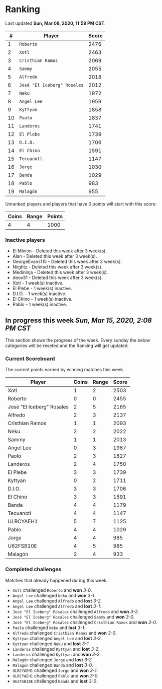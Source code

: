 # Ranking

Last updated **Sun, Mar 08, 2020, 11:59 PM CST**.

|#|Player|Score|
|-|------|-----|
|1|`Roberto`|2476|
|2|`Xotl`|2463|
|3|`Cristhian Ramos`|2069|
|4|`Sammy`|2055|
|5|`Alfredo`|2018|
|6|`José "El Iceberg" Rosales`|2012|
|7|`Neku`|1972|
|8|`Angel Lee`|1959|
|9|`Kyttyan`|1858|
|10|`Paolo`|1837|
|11|`Landeros`|1741|
|12|`El Plebe`|1739|
|13|`D.I.O.`|1706|
|14|`El Chino`|1591|
|15|`Tecuanotl`|1147|
|16|`Jorge`|1030|
|17|`Banda`|1029|
|18|`Pablo`|983|
|19|`Malagón`|955|

Unranked players and players that have 0 points will start with this score:

|Coins|Range|Points|
|-----|-----|------|
|4|4|1000|

### Inactive players
* El Minion - Deleted this week after 3 week(s).
* Alan - Deleted this week after 3 week(s).
* GeorgeEvans115 - Deleted this week after 3 week(s).
* Niightz - Deleted this week after 3 week(s).
* Medininja - Deleted this week after 3 week(s).
* deov31 - Deleted this week after 3 week(s).
* Xotl - 1 week(s) inactive.
* El Plebe - 1 week(s) inactive.
* D.I.O. - 1 week(s) inactive.
* El Chino - 1 week(s) inactive.
* Pablo - 1 week(s) inactive.

## In progress this week *Sun, Mar 15, 2020, 2:08 PM CST*
This section shows the progress of the week. Every sunday the below categories will be reseted and the Ranking will get updated.

### Current Scoreboard
The current points earned by winning matches this week.

|Player|Coins|Range|Score|
|------|-----|-----|-----|
|Xotl|1|2|2503|
|Roberto|0|0|2455|
|José "El Iceberg" Rosales|2|5|2165|
|Alfredo|2|3|2137|
|Cristhian Ramos|1|1|2093|
|Neku|2|2|2022|
|Sammy|1|1|2013|
|Angel Lee|0|3|1987|
|Paolo|2|3|1827|
|Landeros|2|4|1750|
|El Plebe|3|3|1739|
|Kyttyan|0|2|1711|
|D.I.O.|3|3|1706|
|El Chino|3|3|1591|
|Banda|4|4|1179|
|Tecuanotl|4|4|1147|
|ULRCYAEH1|5|7|1125|
|Pablo|4|4|1029|
|Jorge|4|4|985|
|U62FSB10E|4|5|985|
|Malagón|2|4|933|

### Completed challenges
Matches that already happened during this week.

* `Xotl` challenged `Roberto` and **won** *3-0*.
* `Angel Lee` challenged `Neku` and **won** *3-1*.
* `Angel Lee` challenged `Alfredo` and **lost** *3-2*.
* `Angel Lee` challenged `Alfredo` and **lost** *3-1*.
* `José "El Iceberg" Rosales` challenged `Alfredo` and **won** *3-2*.
* `José "El Iceberg" Rosales` challenged `Sammy` and **won** *3-0*.
* `José "El Iceberg" Rosales` challenged `Cristhian Ramos` and **won** *3-0*.
* `Paolo` challenged `Neku` and **lost** *3-1*.
* `Alfredo` challenged `Cristhian Ramos` and **won** *3-0*.
* `Kyttyan` challenged `Angel Lee` and **lost** *3-2*.
* `Kyttyan` challenged `Neku` and **lost** *3-1*.
* `Landeros` challenged `Kyttyan` and **lost** *3-2*.
* `Landeros` challenged `Kyttyan` and **won** *3-2*.
* `Malagón` challenged `Jorge` and **lost** *3-2*.
* `Malagón` challenged `Banda` and **lost** *3-0*.
* `ULRCYAEH1` challenged `Jorge` and **won** *3-1*.
* `ULRCYAEH1` challenged `Pablo` and **won** *3-0*.
* `U62FSB10E` challenged `Banda` and **lost** *3-0*.
